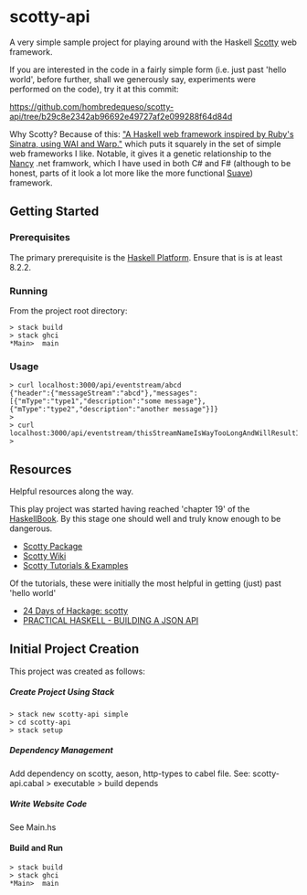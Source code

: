 # scotty-api
A very simple sample project for playing around with the Haskell [Scotty](https://hackage.haskell.org/package/scotty) web framework.


If you are interested in the code in a fairly simple form (i.e. just past 'hello world', before further, shall we generously say, experiments were performed on the code), try it at this commit:

https://github.com/hombredequeso/scotty-api/tree/b29c8e2342ab96692e49727af2e099288f64d84d

Why Scotty? Because of this:
["A Haskell web framework inspired by Ruby's Sinatra, using WAI and Warp."](https://hackage.haskell.org/package/scotty)
which puts it squarely in the set of simple web frameworks I like. Notable, it gives it a genetic relationship to the [Nancy](http://nancyfx.org/) .net framwork, which I have used in both C# and F# (although to be honest, parts of it look a lot more like the more functional [Suave](https://suave.io/)) framework.

## Getting Started

### Prerequisites

The primary prerequisite is the [Haskell Platform](https://www.haskell.org/platform/).
Ensure that is is at least 8.2.2.

### Running
From the project root directory:
```
> stack build
> stack ghci
*Main>  main
```

### Usage
```
> curl localhost:3000/api/eventstream/abcd
{"header":{"messageStream":"abcd"},"messages":[{"mType":"type1","description":"some message"},{"mType":"type2","description":"another message"}]}
>
> curl localhost:3000/api/eventstream/thisStreamNameIsWayTooLongAndWillResultInAnError
>
```

## Resources
Helpful resources along the way.

This play project was started having reached 'chapter 19' of the [HaskellBook](http://haskellbook.com/). By this stage one should well and truly know enough to be dangerous.
* [Scotty Package](https://hackage.haskell.org/package/scotty)
* [Scotty Wiki](https://github.com/scotty-web/scotty/wiki)
* [Scotty Tutorials & Examples](https://github.com/scotty-web/scotty/wiki/Scotty-Tutorials-&-Examples)

Of the tutorials, these were initially the most helpful in getting (just) past 'hello world'
* [24 Days of Hackage: scotty](https://ocharles.org.uk/blog/posts/2013-12-05-24-days-of-hackage-scotty.html)
* [PRACTICAL HASKELL - BUILDING A JSON API](http://seanhess.github.io/2015/08/19/practical-haskell-json-api.html)

## Initial Project Creation
This project was created as follows:

##### Create Project Using Stack
```
> stack new scotty-api simple
> cd scotty-api
> stack setup
```

##### Dependency Management
Add dependency on scotty, aeson, http-types to cabel file.
See: scotty-api.cabal > executable > build depends

##### Write Website Code

See Main.hs

#### Build and Run
```
> stack build
> stack ghci
*Main>  main
```
